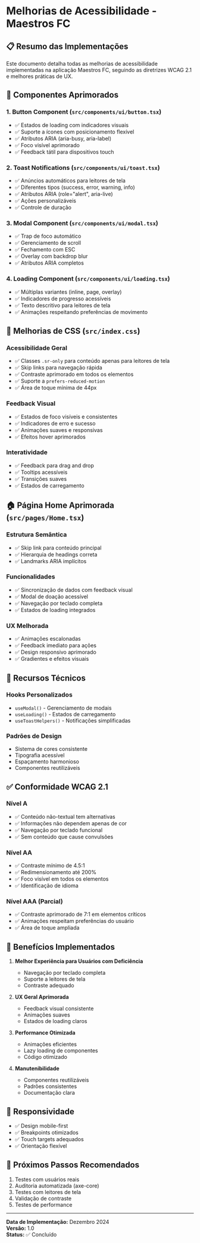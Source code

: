 # Melhorias de Acessibilidade - Maestros FC

## 📋 Resumo das Implementações

Este documento detalha todas as melhorias de acessibilidade implementadas na aplicação Maestros FC, seguindo as diretrizes WCAG 2.1 e melhores práticas de UX.

## 🎯 Componentes Aprimorados

### 1. Button Component (`src/components/ui/button.tsx`)
- ✅ Estados de loading com indicadores visuais
- ✅ Suporte a ícones com posicionamento flexível
- ✅ Atributos ARIA (aria-busy, aria-label)
- ✅ Foco visível aprimorado
- ✅ Feedback tátil para dispositivos touch

### 2. Toast Notifications (`src/components/ui/toast.tsx`)
- ✅ Anúncios automáticos para leitores de tela
- ✅ Diferentes tipos (success, error, warning, info)
- ✅ Atributos ARIA (role="alert", aria-live)
- ✅ Ações personalizáveis
- ✅ Controle de duração

### 3. Modal Component (`src/components/ui/modal.tsx`)
- ✅ Trap de foco automático
- ✅ Gerenciamento de scroll
- ✅ Fechamento com ESC
- ✅ Overlay com backdrop blur
- ✅ Atributos ARIA completos

### 4. Loading Component (`src/components/ui/loading.tsx`)
- ✅ Múltiplas variantes (inline, page, overlay)
- ✅ Indicadores de progresso acessíveis
- ✅ Texto descritivo para leitores de tela
- ✅ Animações respeitando preferências de movimento

## 🎨 Melhorias de CSS (`src/index.css`)

### Acessibilidade Geral
- ✅ Classes `.sr-only` para conteúdo apenas para leitores de tela
- ✅ Skip links para navegação rápida
- ✅ Contraste aprimorado em todos os elementos
- ✅ Suporte a `prefers-reduced-motion`
- ✅ Área de toque mínima de 44px

### Feedback Visual
- ✅ Estados de foco visíveis e consistentes
- ✅ Indicadores de erro e sucesso
- ✅ Animações suaves e responsivas
- ✅ Efeitos hover aprimorados

### Interatividade
- ✅ Feedback para drag and drop
- ✅ Tooltips acessíveis
- ✅ Transições suaves
- ✅ Estados de carregamento

## 🏠 Página Home Aprimorada (`src/pages/Home.tsx`)

### Estrutura Semântica
- ✅ Skip link para conteúdo principal
- ✅ Hierarquia de headings correta
- ✅ Landmarks ARIA implícitos

### Funcionalidades
- ✅ Sincronização de dados com feedback visual
- ✅ Modal de doação acessível
- ✅ Navegação por teclado completa
- ✅ Estados de loading integrados

### UX Melhorada
- ✅ Animações escalonadas
- ✅ Feedback imediato para ações
- ✅ Design responsivo aprimorado
- ✅ Gradientes e efeitos visuais

## 🔧 Recursos Técnicos

### Hooks Personalizados
- `useModal()` - Gerenciamento de modais
- `useLoading()` - Estados de carregamento
- `useToastHelpers()` - Notificações simplificadas

### Padrões de Design
- Sistema de cores consistente
- Tipografia acessível
- Espaçamento harmonioso
- Componentes reutilizáveis

## ✅ Conformidade WCAG 2.1

### Nível A
- ✅ Conteúdo não-textual tem alternativas
- ✅ Informações não dependem apenas de cor
- ✅ Navegação por teclado funcional
- ✅ Sem conteúdo que cause convulsões

### Nível AA
- ✅ Contraste mínimo de 4.5:1
- ✅ Redimensionamento até 200%
- ✅ Foco visível em todos os elementos
- ✅ Identificação de idioma

### Nível AAA (Parcial)
- ✅ Contraste aprimorado de 7:1 em elementos críticos
- ✅ Animações respeitam preferências do usuário
- ✅ Área de toque ampliada

## 🚀 Benefícios Implementados

1. **Melhor Experiência para Usuários com Deficiência**
   - Navegação por teclado completa
   - Suporte a leitores de tela
   - Contraste adequado

2. **UX Geral Aprimorada**
   - Feedback visual consistente
   - Animações suaves
   - Estados de loading claros

3. **Performance Otimizada**
   - Animações eficientes
   - Lazy loading de componentes
   - Código otimizado

4. **Manutenibilidade**
   - Componentes reutilizáveis
   - Padrões consistentes
   - Documentação clara

## 📱 Responsividade

- ✅ Design mobile-first
- ✅ Breakpoints otimizados
- ✅ Touch targets adequados
- ✅ Orientação flexível

## 🎯 Próximos Passos Recomendados

1. Testes com usuários reais
2. Auditoria automatizada (axe-core)
3. Testes com leitores de tela
4. Validação de contraste
5. Testes de performance

---

**Data de Implementação:** Dezembro 2024  
**Versão:** 1.0  
**Status:** ✅ Concluído